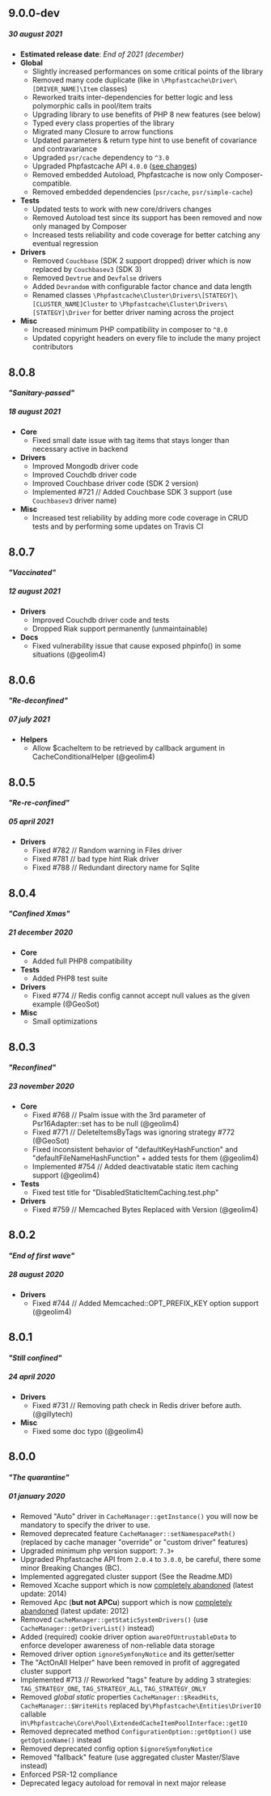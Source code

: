 ## 9.0.0-dev
##### 30 august 2021
- __Estimated release date__: _End of 2021 (december)_
- __Global__
  - Slightly increased performances on some critical points of the library
  - Removed many code duplicate (like in `\Phpfastcache\Driver\[DRIVER_NAME]\Item` classes)
  - Reworked traits inter-dependencies for better logic and less polymorphic calls in pool/item traits
  - Upgrading library to use benefits of PHP 8 new features (see below)
  - Typed every class properties of the library
  - Migrated many Closure to arrow functions
  - Updated parameters & return type hint to use benefit of covariance and contravariance
  - Upgraded `psr/cache` dependency to `^3.0`
  - Upgraded Phpfastcache API `4.0.0` ([see changes](CHANGELOG_API.md))
  - Removed embedded Autoload, Phpfastcache is now only Composer-compatible.
  - Removed embedded dependencies (`psr/cache`, `psr/simple-cache`)
- __Tests__
  - Updated tests to work with new core/drivers changes
  - Removed Autoload test since its support has been removed and now only managed by Composer
  - Increased tests reliability and code coverage for better catching any eventual regression 
- __Drivers__
  - Removed `Couchbase` (SDK 2 support dropped) driver which is now replaced by `Couchbasev3` (SDK 3)
  - Removed `Devtrue` and `Devfalse` drivers
  - Added `Devrandom` with configurable factor chance and data length
  - Renamed classes `\Phpfastcache\Cluster\Drivers\[STATEGY]\[CLUSTER_NAME]Cluster` to `\Phpfastcache\Cluster\Drivers\[STATEGY]\Driver` for better driver naming across the project
- __Misc__
  - Increased minimum PHP compatibility in composer to `^8.0`
  - Updated copyright headers on every file to include the many project contributors

## 8.0.8
#### _"Sanitary-passed"_
##### 18 august 2021
- __Core__
  - Fixed small date issue with tag items that stays longer than necessary active in backend
- __Drivers__
  - Improved Mongodb driver code
  - Improved Couchdb driver code
  - Improved Couchbase driver code (SDK 2 version)
  - Implemented #721 // Added Couchbase SDK 3 support (use `Couchbasev3` driver name)
- __Misc__
  - Increased test reliability by adding more code coverage in CRUD tests and by performing some updates on Travis CI

## 8.0.7
#### _"Vaccinated"_
##### 12 august 2021
- __Drivers__
  - Improved Couchdb driver code and tests
  - Dropped Riak support permanently (unmaintainable)
- __Docs__
  - Fixed vulnerability issue that cause exposed phpinfo() in some situations (@geolim4)
  
## 8.0.6
#### _"Re-deconfined"_
##### 07 july 2021
- __Helpers__
  - Allow $cacheItem to be retrieved by callback argument in CacheConditionalHelper (@geolim4)

## 8.0.5
#### _"Re-re-confined"_
##### 05 april 2021
- __Drivers__
  - Fixed #782 // Random warning in Files driver
  - Fixed #781 // bad type hint Riak driver
  - Fixed #788 // Redundant directory name for Sqlite

## 8.0.4
#### _"Confined Xmas"_
##### 21 december 2020
- __Core__
  - Added full PHP8 compatibility
- __Tests__
  - Added PHP8 test suite
- __Drivers__
  - Fixed #774 // Redis config cannot accept null values as the given example (@GeoSot)
- __Misc__
  - Small optimizations

## 8.0.3
#### _"Reconfined"_
##### 23 november 2020
- __Core__
    - Fixed #768 // Psalm issue with the 3rd parameter of Psr16Adapter::set has to be null (@geolim4)
    - Fixed #771 // DeleteItemsByTags was ignoring strategy #772  (@GeoSot)
    - Fixed inconsistent behavior of "defaultKeyHashFunction" and "defaultFileNameHashFunction" + added tests for them (@geolim4)
    - Implemented #754 // Added deactivatable static item caching support (@geolim4)
- __Tests__
    - Fixed test title for "DisabledStaticItemCaching.test.php"
- __Drivers__
    - Fixed #759 // Memcached Bytes Replaced with Version (@geolim4)

## 8.0.2
#### _"End of first wave"_
##### 28 august 2020
- __Drivers__
    - Fixed #744 // Added Memcached::OPT_PREFIX_KEY option support (@geolim4)

## 8.0.1
#### _"Still confined"_
##### 24 april 2020
- __Drivers__
    - Fixed #731 // Removing path check in Redis driver before auth. (@gillytech)
- __Misc__
    - Fixed some doc typo (@geolim4)

## 8.0.0
#### _"The quarantine"_
##### 01 january 2020
- Removed "Auto" driver in `CacheManager::getInstance()` you will now be mandatory to specify the driver to use.
- Removed deprecated feature `CacheManager::setNamespacePath()`  (replaced by cache manager "override" or "custom driver" features)
- Upgraded minimum php version support: `7.3+`
- Upgraded Phpfastcache API from `2.0.4` to `3.0.0`, be careful, there some minor Breaking Changes (BC).
- Implemented aggregated cluster support (See the Readme.MD)
- Removed Xcache support which is now [completely abandoned](https://xcache.lighttpd.net/) (latest update: 2014)
- Removed Apc (**but not APCu**) support which is now [completely abandoned](https://pecl.php.net/package/APC) (latest update: 2012)
- Removed `CacheManager::getStaticSystemDrivers()` (use `CacheManager::getDriverList()` instead)
- Added (required) cookie driver option `awareOfUntrustableData` to enforce developer awareness of non-reliable data storage
- Removed driver option `ignoreSymfonyNotice` and its getter/setter
- The "ActOnAll Helper" have been removed in profit of aggregated cluster support
- Implemented #713 // Reworked "tags" feature by adding 3 strategies: `TAG_STRATEGY_ONE`, `TAG_STRATEGY_ALL`, `TAG_STRATEGY_ONLY`
- Removed *global static* properties `CacheManager::$ReadHits`, `CacheManager::$WriteHits` replaced by`\Phpfastcache\Entities\DriverIO` callable in`\Phpfastcache\Core\Pool\ExtendedCacheItemPoolInterface::getIO`
- Removed deprecated method `ConfigurationOption::getOption()` use `getOptionName()` instead
- Removed deprecated config option `$ignoreSymfonyNotice`
- Removed "fallback" feature (use aggregated cluster Master/Slave instead)
- Enforced PSR-12 compliance
- Deprecated legacy autoload for removal in next major release
